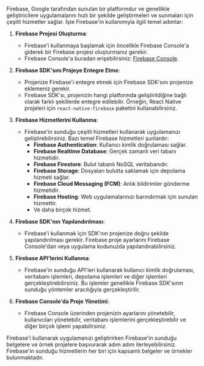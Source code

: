 Firebase, Google tarafından sunulan bir platformdur ve genellikle geliştiricilere uygulamalarını hızlı bir şekilde geliştirmeleri ve sunmaları için çeşitli hizmetler sağlar. İşte Firebase'in kullanımıyla ilgili temel adımlar:

1. **Firebase Projesi Oluşturma**:
   - Firebase'i kullanmaya başlamak için öncelikle Firebase Console'a giderek bir Firebase projesi oluşturmanız gerekir.
   - Firebase Console'a buradan erişebilirsiniz: [Firebase Console](https://console.firebase.google.com/).

2. **Firebase SDK'sını Projeye Entegre Etme**:
   - Projenize Firebase'i entegre etmek için Firebase SDK'sını projenize eklemeniz gerekir.
   - Firebase SDK'sı, projenizin hangi platformda geliştirildiğine bağlı olarak farklı şekillerde entegre edilebilir. Örneğin, React Native projeleri için `react-native-firebase` paketini kullanabilirsiniz.

3. **Firebase Hizmetlerini Kullanma**:
   - Firebase'in sunduğu çeşitli hizmetleri kullanarak uygulamanızı geliştirebilirsiniz. Bazı temel Firebase hizmetleri şunlardır:
     - **Firebase Authentication**: Kullanıcı kimlik doğrulaması sağlar.
     - **Firebase Realtime Database**: Gerçek zamanlı veri tabanı hizmetidir.
     - **Firebase Firestore**: Bulut tabanlı NoSQL veritabanıdır.
     - **Firebase Storage**: Dosyaları bulutta saklamak için depolama hizmeti sağlar.
     - **Firebase Cloud Messaging (FCM)**: Anlık bildirimler gönderme hizmetidir.
     - **Firebase Hosting**: Web uygulamalarınızı barındırmak için sunulan hizmettir.
     - Ve daha birçok hizmet.

4. **Firebase SDK'nın Yapılandırılması**:
   - Firebase'i kullanmak için SDK'nın projenize doğru şekilde yapılandırılması gerekir. Firebase proje ayarlarını Firebase Console'dan veya uygulama kodunuzda yapılandırabilirsiniz.

5. **Firebase API'lerini Kullanma**:
   - Firebase'in sunduğu API'leri kullanarak kullanıcı kimlik doğrulaması, veritabanı işlemleri, depolama işlemleri ve diğer işlemleri gerçekleştirebilirsiniz. Bu işlemler genellikle Firebase SDK'sının sunduğu yöntemler aracılığıyla gerçekleştirilir.

6. **Firebase Console'da Proje Yönetimi**:
   - Firebase Console üzerinden projenizin ayarlarını yönetebilir, kullanıcıları yönetebilir, veritabanı işlemlerini gerçekleştirebilir ve diğer birçok işlemi yapabilirsiniz.

Firebase'i kullanarak uygulamanızı geliştirirken Firebase'in sunduğu belgelere ve örnek projelere başvurarak adım adım ilerleyebilirsiniz. Firebase'in sunduğu hizmetlerin her biri için kapsamlı belgeler ve örnekler bulunmaktadır.